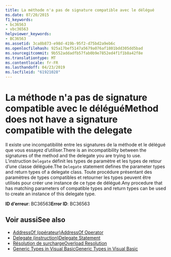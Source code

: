 ```yaml
---
title: La méthode n'a pas de signature compatible avec le délégué
ms.date: 07/20/2015
f1_keywords:
- bc36563
- vbc36563
helpviewer_keywords:
- BC36563
ms.assetid: 3ca8b873-e98d-419b-95f2-d75bd2a9eb6c
ms.openlocfilehash: 925a17bef5147a5679a076af1801bdd305dd5bad
ms.sourcegitcommit: 9b552addadfb57fab0b9e7852ed4f1f1b8a42f8e
ms.translationtype: MT
ms.contentlocale: fr-FR
ms.lasthandoff: 04/23/2019
ms.locfileid: "61921028"
---
```

# <a name="method-does-not-have-a-signature-compatible-with-the-delegate"></a><span data-ttu-id="9ff18-102">La méthode n'a pas de signature compatible avec le délégué</span><span class="sxs-lookup"><span data-stu-id="9ff18-102">Method does not have a signature compatible with the delegate</span></span>
<span data-ttu-id="9ff18-103">Il existe une incompatibilité entre les signatures de la méthode et le délégué que vous essayez d’utiliser.</span><span class="sxs-lookup"><span data-stu-id="9ff18-103">There is an incompatibility between the signatures of the method and the delegate you are trying to use.</span></span> <span data-ttu-id="9ff18-104">L’instruction `Delegate` définit les types de paramètre et les types de retour d’une classe déléguée.</span><span class="sxs-lookup"><span data-stu-id="9ff18-104">The `Delegate` statement defines the parameter types and return types of a delegate class.</span></span> <span data-ttu-id="9ff18-105">Toute procédure présentant des paramètres de types compatibles et retourner les types peuvent être utilisés pour créer une instance de ce type de délégué.</span><span class="sxs-lookup"><span data-stu-id="9ff18-105">Any procedure that has matching parameters of compatible types and return types can be used to create an instance of this delegate type.</span></span>  
  
 <span data-ttu-id="9ff18-106">**ID d’erreur**: BC36563</span><span class="sxs-lookup"><span data-stu-id="9ff18-106">**Error ID**: BC36563</span></span>  
  
## <a name="see-also"></a><span data-ttu-id="9ff18-107">Voir aussi</span><span class="sxs-lookup"><span data-stu-id="9ff18-107">See also</span></span>

- [<span data-ttu-id="9ff18-108">AddressOf (opérateur)</span><span class="sxs-lookup"><span data-stu-id="9ff18-108">AddressOf Operator</span></span>](../../../visual-basic/language-reference/operators/addressof-operator.md)
- [<span data-ttu-id="9ff18-109">Delegate (instruction)</span><span class="sxs-lookup"><span data-stu-id="9ff18-109">Delegate Statement</span></span>](../../../visual-basic/language-reference/statements/delegate-statement.md)
- [<span data-ttu-id="9ff18-110">Résolution de surcharge</span><span class="sxs-lookup"><span data-stu-id="9ff18-110">Overload Resolution</span></span>](../../../visual-basic/programming-guide/language-features/procedures/overload-resolution.md)
- [<span data-ttu-id="9ff18-111">Generic Types in Visual Basic</span><span class="sxs-lookup"><span data-stu-id="9ff18-111">Generic Types in Visual Basic</span></span>](../../../visual-basic/programming-guide/language-features/data-types/generic-types.md)
